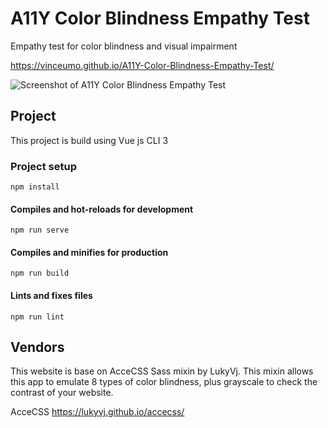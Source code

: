 # A11Y Color Blindness Empathy Test

Empathy test for color blindness and visual impairment

https://vinceumo.github.io/A11Y-Color-Blindness-Empathy-Test/

![Screenshot of A11Y Color Blindness Empathy Test](https://image.ibb.co/fBeBze/Screenshot_2018_08_31_A11_Y_Color_blindness_empathy_test.png)

## Project

This project is build using Vue js CLI 3

### Project setup
```
npm install
```

#### Compiles and hot-reloads for development
```
npm run serve
```

#### Compiles and minifies for production
```
npm run build
```

#### Lints and fixes files
```
npm run lint
```

## Vendors

This website is base on AcceCSS Sass mixin by LukyVj. This mixin allows this app to emulate 8 types of color blindness, plus grayscale to check the contrast of your website.

AcceCSS https://lukyvj.github.io/accecss/